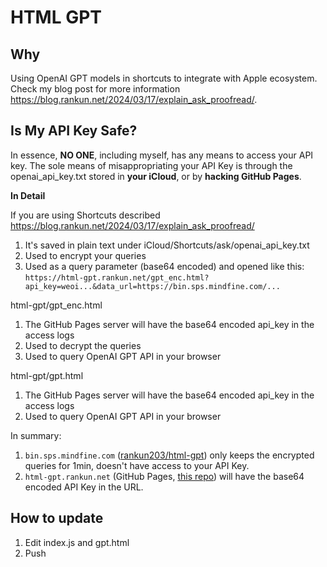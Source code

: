 # HTML GPT

## Why

Using OpenAI GPT models in shortcuts to integrate with Apple ecosystem. Check my blog post for more information https://blog.rankun.net/2024/03/17/explain_ask_proofread/.

## Is My API Key Safe?

In essence, **NO ONE**, including myself, has any means to access your API key. The sole means of misappropriating your API Key is through the openai_api_key.txt stored in **your iCloud**, or by **hacking GitHub Pages**.

**In Detail**

If you are using Shortcuts described https://blog.rankun.net/2024/03/17/explain_ask_proofread/

1. It's saved in plain text under iCloud/Shortcuts/ask/openai_api_key.txt
2. Used to encrypt your queries
3. Used as a query parameter (base64 encoded) and opened like this: `https://html-gpt.rankun.net/gpt_enc.html?api_key=weoi...&data_url=https://bin.sps.mindfine.com/...`

html-gpt/gpt_enc.html

1. The GitHub Pages server will have the base64 encoded api_key in the access logs
2. Used to decrypt the queries
3. Used to query OpenAI GPT API in your browser

html-gpt/gpt.html

1. The GitHub Pages server will have the base64 encoded api_key in the access logs
2. Used to query OpenAI GPT API in your browser

In summary:

1. `bin.sps.mindfine.com` ([rankun203/html-gpt](https://github.com/rankun203/paste-bin)) only keeps the encrypted queries for 1min, doesn't have access to your API Key.
2. `html-gpt.rankun.net` (GitHub Pages, [this repo](https://github.com/rankun203/html-gpt/blob/master/gpt_enc.html)) will have the base64 encoded API Key in the URL.

## How to update

1. Edit index.js and gpt.html
2. Push
